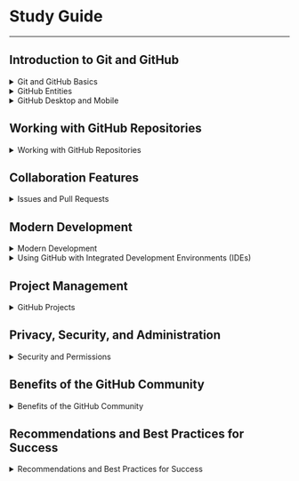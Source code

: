 # Study Guide

---
## Introduction to Git and GitHub

<details>
<summary>Git and GitHub Basics</summary>

# Git and GitHub Basics

## 1. Version Control

**Concept and Importance**
- **Version Control**: A system that tracks changes to files over time. It allows multiple people to collaborate on a project, keep track of every modification, and revert to previous versions if necessary.
- **Importance**:
    - **Tracking Changes**: Every change made to a project is recorded, allowing for detailed histories of modifications.
    - **Collaboration**: Multiple developers can work simultaneously on a project without overwriting each other's work.
    - **Maintenance**: Ensures that any part of the project's history can be revisited and restores previous versions if needed.

## 2. Distributed Version Control

**Definition and Benefits**
- **Distributed Version Control**: A version control system where the complete codebase, including its full history, is mirrored on every developer's computer.
- **Benefits**:
    - **Concurrent Work**: Multiple developers can work on the same project simultaneously without interfering with each other.
    - **Data Safety**: Each developer's local repository serves as a full backup of the project.
    - **Offline Work**: Developers can commit changes offline, and synchronize with the central repository when back online.

## 3. Git

**Basics and Command-Line Usage**
- **Git**: A distributed version control system that allows developers to track changes in source code during software development.
- **Functionality**:
    - **Snapshots**: Git captures snapshots of the project files.
    - **Local and Remote Repositories**: Changes can be made locally and then pushed to a remote repository.
- **Common Git Commands**:
    - `git init`: Initializes a new Git repository.
    - `git clone [url]`: Clones an existing repository.
    - `git status`: Shows the status of changes.
    - `git add [file]`: Stages changes.
    - `git commit -m "[message]"`: Commits changes with a message.
    - `git push`: Pushes changes to a remote repository.
    - `git pull`: Pulls updates from a remote repository.

## 4. GitHub

**Platform and Features**
- **GitHub**: A web-based platform that uses Git for version control. It provides additional features for collaboration, hosting, and project management.
- **Differences from Git**:
    - **Hosting**: GitHub hosts repositories online, making them accessible from anywhere.
    - **Collaboration Tools**: Provides tools for issue tracking, code reviews, and project management.
    - **Integration**: Integrates with various CI/CD tools, project management software, and more.

| **Feature**                      | **Personal Account**                               | **Organization Account**                        | **Enterprise Account**                          |
|----------------------------------|----------------------------------------------------|------------------------------------------------|------------------------------------------------|
| **Description**                  | Individual user accounts                           | Shared accounts for multiple users              | Centralized management for multiple organizations |
| **User Sign-in**                 | Individual user sign-in                            | Users sign in with personal accounts            | Users sign in with personal accounts             |
| **Ownership of Resources**       | Can own repositories, packages, projects           | Can own repositories, packages, projects        | Can manage policies and billing for organizations |
| **Roles and Permissions**        | Managed per repository                             | Tiered roles within the organization            | Enterprise-wide policies and access management    |
| **Primary Uses**                 | Personal projects, individual contributions        | Team collaboration across multiple projects     | Large-scale enterprise management and security    |

| **GitHub Plans**                 | **GitHub Free**                                    | **GitHub Pro**                                  | **GitHub Team**                                  | **GitHub Enterprise**                           |
|----------------------------------|----------------------------------------------------|------------------------------------------------|------------------------------------------------|------------------------------------------------|
| **Target Users**                 | Individuals, small teams                           | Individual developers                           | Organizations, teams                            | Large organizations and enterprises            |
| **Public/Private Repos**         | Unlimited public and private repositories          | Unlimited public and private repositories       | Unlimited public and private repositories       | Unlimited public and private repositories      |
| **Collaborators**                | Unlimited                                          | Unlimited                                       | Unlimited                                       | Unlimited                                      |
| **Support**                      | Community support                                  | Email support                                   | Email support                                   | Enterprise support                             |
| **GitHub Actions**               | 2,000 minutes/month                                | 3,000 minutes/month                             | 3,000 minutes/month                             | 50,000 minutes/month                           |
| **Packages Storage**             | 500 MB                                             | 2 GB                                            | 2 GB                                            | 50 GB                                           |
| **Codespaces Core Hours**        | 120 hours/month                                    | 180 hours/month                                 | Optional, with additional cost                  | 50,000 minutes/month                           |
| **Codespaces Storage**           | 15 GB/month                                        | 20 GB/month                                     | Optional, with additional cost                  | 50 GB                                           |
| **Advanced Repository Features** | Basic                                              | Advanced tools and insights                     | Advanced tools and insights                     | Additional security and compliance controls    |
| **Security and Compliance**      | Two-factor authentication enforcement              | Required pull request reviewers, protected branches, etc. | All features of GitHub Pro plus team-specific features like draft pull requests | Advanced security with SAML single sign-on, SCIM, and more |
| **Deployment Protection**        | Public repositories only                           | Advanced controls for private repositories      | Advanced controls for private repositories      | Enhanced deployment protection rules            |
| **Enterprise Management**        | Not available                                      | Not available                                   | Not available                                   | Centralized policy and billing management, Enterprise Managed Users  |
| **Uptime SLA**                   | Not available                                      | Not available                                   | Not available                                   | 99.9% monthly uptime SLA                       |
| **Advanced Security**            | Not available                                      | Not available                                   | Not available                                   | Optional to purchase                           |
| **Hosting Options**              | Cloud                                              | Cloud                                           | Cloud                                           | Cloud and Self-hosted (GitHub Enterprise Server) |
s

## 5. GitHub Repository

**Structure and Components**
- **Repository**: A storage space where your project's files and history are kept.
- **Components**:
    - **README**: A markdown file that provides an overview of the project.
    - **LICENSE**: Specifies the legal terms under which the project can be used.
    - **CONTRIBUTING**: Guidelines for contributing to the project.

## 6. Commits

**Concept and Role**
- **Commits**: Snapshots of your project at specific points in time. Each commit represents a set of changes.
- **Role in Version History**:
    - **Tracking Changes**: Commits allow you to track changes over time.
    - **Rollback**: Enables reverting to previous states of the project.
    - **Collaboration**: Helps in understanding who made specific changes and why.

## 7. Branching

**Definition and Usage**
- **Branching**: Creating a separate line of development within your repository.
- **Usage**:
    - **Isolated Development**: Work on new features or bug fixes without affecting the main codebase.
    - **Collaboration**: Different team members can work on different branches simultaneously.

## 8. Remotes

**Explanation and Management**
- **Remotes**: Versions of your repository that are hosted on the internet or network.
- **Management**:
    - **Fetching**: Pull changes from a remote repository to your local machine.
    - **Pushing**: Send your commits to the remote repository.
    - **Common Commands**:
        - `git remote add [name] [url]`: Adds a new remote repository.
        - `git fetch [remote]`: Fetches updates from the remote without merging.
        - `git push [remote] [branch]`: Pushes changes to a remote branch.

## 9. Gists

**Definition and Usage**
- **Gists**: A way to share code snippets, notes, and other text online.
  - **Features**:
      - **Public/Private Gists**: Share code publicly or keep it private.
      - **Embedding**: Embed Gists in websites or blogs.
      - **Revision History**: Track changes made to Gists over time.

## 10. Wikis

**Collaborative Documentation**
- **Wikis**: Pages within a repository where you can document your project.
    - **Usage**:
        - **Documentation**: Write guides, tutorials, and project documentation.
        - **Collaboration**: Allow team members to contribute and edit the wiki.
---

</details>

<details>
<summary>GitHub Entities</summary>

# GitHub Entities

## 1. Accounts

**Types and Products**
- **Personal Accounts**: Individual accounts for personal projects and contributions. Free and paid plans available with different features.
- **Organization Accounts**: Used by teams to manage multiple projects and repositories. Provides collaborative tools and administrative features.
- **Enterprise Accounts**: Designed for large businesses requiring advanced security, compliance, and deployment options. Offers extensive administrative and user management capabilities.

## 2. GitHub Markdown

**Basic Syntax and Usage**
- **Markdown**: A lightweight markup language with plain text formatting syntax. Commonly used for writing README files, documentation, and comments on GitHub.
- **Basic Syntax**:
    - **Headings**: `# Heading 1`, `## Heading 2`, `### Heading 3`
    - **Bold**: `**bold text**` or `__bold text__`
    - **Italic**: `*italic text*` or `_italic text_`
    - **Lists**:
        - Unordered: `* item 1`, `- item 2`
        - Ordered: `1. item 1`, `2. item 2`
    - **Links**: `[link text](url)`
    - **Images**: `![alt text](url)`
    - **Code**: Inline code with `` `code` `` and code blocks with triple backticks ``` or indentation.
---
</details>

<details>
<summary>GitHub Desktop and Mobile</summary>

# GitHub Desktop and Mobile

## Desktop Application

**GitHub Desktop**: A graphical interface for using Git and GitHub on your desktop. It simplifies common Git operations such as committing, branching, and merging.
- **Features**:
    - **Commit Changes**: Easily stage and commit changes with a visual interface.
    - **Branch Management**: Create, switch, and merge branches with ease.
    - **Repository Cloning**: Clone repositories with a simple interface.
    - **Conflict Resolution**: Visual tools to resolve merge conflicts.
- **Differences from GitHub.com**: While GitHub Desktop focuses on local repository management and user-friendly Git operations, GitHub.com provides broader project management and collaboration tools.

## Mobile Application

**GitHub Mobile**: An app that allows you to manage your projects on the go.
- **Features**:
    - **Notifications**: Manage and respond to notifications directly from the app.
    - **Code Review**: Review and merge pull requests.
    - **Issues Management**: View, create, and comment on issues.
    - **Repository Browsing**: Explore and navigate your repositories.
---

</details>

## Working with GitHub Repositories

<details>
<summary>Working with GitHub Repositories</summary>

## Repository Management

### 1. Creating Repositories

**Steps to Create a New Repository**
- **GitHub.com**:
    1. **Navigate to GitHub**: Go to [GitHub](https://github.com) and log in.
    2. **Create New Repository**:
        - Click on the "+" icon in the top right corner.
        - Select "New repository."
    3. **Repository Details**:
        - **Name**: Enter a unique name for your repository.
        - **Description**: (Optional) Add a description of the repository.
        - **Visibility**: Choose between public or private.
        - **Initialize**:
            - Optionally add a README, .gitignore, and a license file.
    4. **Create**: Click "Create repository."

**Repository Templates**
- **Templates**: Allow you to set up new repositories with pre-defined structure and files.
    - **Create from Template**:
        - Go to the template repository.
        - Click "Use this template."
        - Follow the same steps as creating a new repository.

**Repository Visibility**
- **Public**: Anyone can see this repository. You choose who can commit.
- **Private**: You choose who can see and commit to this repository.

### 2. Cloning and Branching

**Cloning a Repository**
- **Clone via HTTPS or SSH**:
    - **HTTPS**:
        1. Navigate to the repository page.
        2. Click the "Code" button.
        3. Copy the URL under "HTTPS."
        4. Run `git clone [URL]` in your terminal.
    - **SSH**:
        1. Set up SSH keys on your GitHub account.
        2. Copy the SSH URL.
        3. Run `git clone [URL]` in your terminal.

**Creating New Branches**
- **Branching**: Allows you to diverge from the main codebase to work on different features or fixes independently.
    - **Create a Branch**:
        1. Navigate to your repository on GitHub.
        2. Click on the branch dropdown, type a new branch name, and press "Enter."
    - **Command Line**:
        - `git branch [branch-name]`: Creates a new branch.
        - `git checkout [branch-name]`: Switches to the new branch.
        - `git checkout -b [branch-name]`: Creates and switches to a new branch in one command.

### 3. README and Other Files

**Components of a Good README**
- **README.md**: The main file that describes your project.
    - **Sections to Include**:
        - **Project Title**: Name of the project.
        - **Description**: Brief description of what the project does.
        - **Installation**: Instructions on how to install and set up the project.
        - **Usage**: How to use the project, including examples.
        - **Contributing**: Guidelines for contributing to the project.
        - **License**: Information about the project's license.

**Recommended Repository Files**
- **LICENSE**: Specifies the legal terms under which the project can be used.
- **CONTRIBUTING.md**: Guidelines for contributing to the project.
- **CODE_OF_CONDUCT.md**: Code of conduct for contributors.
- **.gitignore**: Specifies files and directories that should be ignored by Git.
- **CHANGELOG.md**: A file to document changes and updates made to the project.

</details>

## Collaboration Features

<details>
<summary>Issues and Pull Requests</summary>

## 1. Issues and Pull Requests

### Issues

**Tracking Tasks, Enhancements, and Bugs**
- **Issues**: GitHub's built-in system for tracking tasks, enhancements, and bugs.
    - **Creating an Issue**:
        1. Navigate to the repository.
        2. Click on the "Issues" tab.
        3. Click "New issue."
        4. Provide a title and description for the issue.
        5. Optionally, assign labels, assignees, and projects to categorize and prioritize the issue.
        6. Click "Submit new issue."
    - **Managing Issues**:
        - **Labels**: Use labels to categorize issues (e.g., bug, enhancement, documentation).
        - **Milestones**: Group issues into milestones to track progress toward larger goals.
        - **Assignees**: Assign issues to team members responsible for addressing them.
    - **Issue Templates**: Customize issue templates to ensure consistency and gather necessary information for different types of issues.

### Pull Requests

**Creating and Managing Pull Requests**
- **Pull Requests (PRs)**: Propose changes to the codebase, review and discuss those changes, and merge them into the main branch.
    - **Creating a Pull Request**:
        1. Navigate to the repository and ensure your branch is up-to-date.
        2. Click on the "Pull requests" tab.
        3. Click "New pull request."
        4. Compare changes across branches and select the base and compare branches.
        5. Provide a title and description for the pull request.
        6. Click "Create pull request."
    - **Managing Pull Requests**:
        - **Reviewers**: Request specific team members to review the pull request.
        - **Comments**: Leave comments on the pull request to discuss changes.
        - **Code Review**: Use inline comments to review code changes line by line.
        - **Status Checks**: Ensure all checks (e.g., CI tests) pass before merging.
        - **Merging**: Once approved, merge the pull request into the base branch.
    - **Types of Merges**:
        - **Merge Commit**: Combines all commits from the feature branch into the base branch.
        - **Squash and Merge**: Combines all commits into a single commit before merging.
        - **Rebase and Merge**: Re-applies commits from the feature branch onto the base branch.


</details>

## Modern Development
<details>
<summary>Modern Development</summary>

## 1. Development Workflows

### GitHub Flow

**Workflow for Collaboration**
- **GitHub Flow**: A lightweight, branch-based workflow that supports continuous delivery.
    - **Key Steps**:
        1. **Create a Branch**: Start by creating a new branch for your work.
        2. **Add Commits and Deploy**: Make changes, commit them to your branch, and deploy to verify its stability in the production environment.
        3. **Open a Pull Request**: Propose your changes by opening a pull request.
        4. **Discuss and Review**: Engage with reviewers, address feedback, and make additional commits.
        5. **Merge**: Once approved, merge the pull request into the main branch.
        6. **Delete Branch**: After merging, delete the feature branch.

### Continuous Integration/Continuous Deployment (CI/CD)

**Automating Workflows with GitHub Actions**
- **CI/CD**: Practices that involve automatically testing and deploying code to ensure high quality and rapid delivery.
    - **GitHub Actions**: Automates workflows directly within GitHub repositories.
        - **Workflows**: Define automated processes using YAML files in the `.github/workflows` directory.
        - **Triggers**: Specify events that trigger workflows (e.g., push, pull request, schedule).
        - **Jobs**: Define a sequence of steps to be executed (e.g., build, test, deploy).
        - **Actions**: Reusable units of code that can be used to set up workflows.
        - **Example Workflow**:
          ```yaml
          name: CI
    
          on: [push, pull_request]
    
          jobs:
            build:
              runs-on: ubuntu-latest
    
              steps:
              - uses: actions/checkout@v2
              - name: Set up Node.js
                uses: actions/setup-node@v2
                with:
                  node-version: '14'
              - run: npm install
              - run: npm test
          ```
</details>

<details>
<summary>Using GitHub with Integrated Development Environments (IDEs)</summary>

# Using GitHub with Integrated Development Environments (IDEs)

## 1. GitHub Integration

### Visual Studio Code (VS Code)

**Setting Up GitHub Integration**
- **VS Code**: A popular open-source code editor with built-in Git support and GitHub integration.
    - **Steps to Integrate GitHub**:
        1. **Install VS Code**: Download and install [Visual Studio Code](https://code.visualstudio.com/).
        2. **Install Git**: Ensure Git is installed on your machine. [Download Git](https://git-scm.com/).
        3. **Install GitHub Extension**:
            - Open VS Code.
            - Go to the Extensions view by clicking the Extensions icon in the Activity Bar on the side of the window.
            - Search for "GitHub" and install the GitHub Pull Requests and Issues extension.
        4. **Sign In to GitHub**:
            - Open the Command Palette (`Ctrl+Shift+P` or `Cmd+Shift+P` on Mac).
            - Type "GitHub: Sign In" and follow the prompts to authenticate with your GitHub account.
        5. **Clone Repository**:
            - Open the Command Palette.
            - Type "Git: Clone" and enter the URL of the GitHub repository you want to clone.
            - Select a local directory to clone the repository into.

**Using Git and GitHub Features in VS Code**
- **Source Control View**:
    - **Viewing Changes**: View changes made to files in the Source Control view.
    - **Staging Changes**: Stage changes by clicking the "+" icon next to the file.
    - **Committing Changes**: Enter a commit message and click the checkmark icon to commit changes.
    - **Pushing Changes**: Push committed changes to GitHub by clicking the "..." icon and selecting "Push."
    - **Pulling Changes**: Pull updates from the remote repository by clicking the "..." icon and selecting "Pull."
- **Working with Branches**:
    - **Creating a Branch**: Open the Command Palette, type "Git: Create Branch," and enter a branch name.
    - **Switching Branches**: Open the Command Palette, type "Git: Checkout to," and select the branch.
    - **Merging Branches**: Open the Command Palette, type "Git: Merge Branch," and select the branch to merge into the current branch.
- **Pull Requests and Issues**:
    - **Creating Pull Requests**: Use the GitHub Pull Requests and Issues extension to create and manage pull requests directly from VS Code.
    - **Reviewing Pull Requests**: View and comment on pull requests in the GitHub Pull Requests view.
    - **Managing Issues**: Create, view, and comment on issues directly from VS Code.

### Other Popular IDEs

**JetBrains IntelliJ IDEA**

**Setting Up GitHub Integration**
- **IntelliJ IDEA**: A powerful IDE for Java and other languages with built-in Git and GitHub integration.
    - **Steps to Integrate GitHub**:
        1. **Install IntelliJ IDEA**: Download and install [IntelliJ IDEA](https://www.jetbrains.com/idea/).
        2. **Set Up Git**: Ensure Git is installed on your machine.
        3. **Configure GitHub Account**:
            - Go to `File` > `Settings` > `Version Control` > `GitHub`.
            - Click the `+` icon to add your GitHub account.
            - Authenticate with your GitHub credentials.
        4. **Clone Repository**:
            - Go to `File` > `New` > `Project from Version Control` > `Git`.
            - Enter the URL of the GitHub repository and select a local directory to clone into.

**Using Git and GitHub Features in IntelliJ IDEA**
- **Version Control Tool Window**:
    - **Viewing Changes**: View changes in the Local Changes tab.
    - **Staging and Committing Changes**: Stage and commit changes from the Version Control tool window.
    - **Pushing and Pulling Changes**: Use the toolbar buttons to push and pull changes.
- **Branch Operations**:
    - **Creating and Switching Branches**: Use the Git Branches popup (accessible from the bottom right corner) to create and switch branches.
    - **Merging Branches**: Use the Git Branches popup to merge branches.
- **Pull Requests**:
    - **Creating Pull Requests**: Go to `VCS` > `Git` > `Create Pull Request`.
    - **Reviewing Pull Requests**: Use the GitHub tool window to view and manage pull requests.

**Other IDEs**
- **Eclipse**: Use the EGit plugin for Git and GitHub integration.
- **Atom**: Use the GitHub package for integrating GitHub features.

By integrating GitHub with your IDE, you can streamline your workflow, easily manage source control, and collaborate more effectively with your team.

</details>

## Project Management
<details>
<summary>GitHub Projects</summary>


## 1. GitHub Projects

**Boards, Issues, and Notes**
- **GitHub Projects**: A flexible tool for planning and tracking work on GitHub.
    - **Creating a Project Board**:
        1. Navigate to your repository or organization.
        2. Click on the "Projects" tab.
        3. Click "New project."
        4. Name your project and choose a template (e.g., Basic Kanban).
        5. Click "Create project."
    - **Project Board Structure**:
        - **Columns**: Organize tasks into columns (e.g., To Do, In Progress, Done).
        - **Cards**: Represent tasks, issues, or notes.
            - **Issues**: Link existing issues to cards or create new issues directly from the board.
            - **Notes**: Add notes as reminders or to-dos that are not issues.

**Managing Project Boards**
- **Adding and Moving Cards**:
    - **Add Cards**: Click "Add cards" to link issues or create notes.
    - **Move Cards**: Drag and drop cards between columns to reflect the progress.
- **Automation**: Use automation to move cards based on certain triggers (e.g., when an issue is closed).
    - **Automation Rules**: Set up rules to automate actions (e.g., move to "Done" when an issue is closed).
- **Filtering and Searching**: Filter cards by labels, assignees, or other criteria.

## 2. Milestones

**Tracking Progress Toward Goals**
- **Milestones**: Group issues and pull requests to track progress toward specific goals or releases.
    - **Creating a Milestone**:
        1. Navigate to the repository.
        2. Click on the "Issues" tab.
        3. Click "Milestones."
        4. Click "New milestone."
        5. Name the milestone and optionally add a description and due date.
        6. Click "Create milestone."
    - **Assigning Issues and Pull Requests to Milestones**:
        - Open an issue or pull request.
        - In the right sidebar, select the milestone from the "Milestone" dropdown.
    - **Tracking Milestone Progress**: View the milestone to see a progress bar indicating the completion percentage based on the number of issues and pull requests closed.

## 3. Labels and Filters

**Organizing and Prioritizing Work**
- **Labels**: Tags that categorize issues and pull requests.
    - **Common Labels**: bug, enhancement, documentation, question, help wanted, good first issue.
    - **Creating and Managing Labels**:
        1. Navigate to the repository.
        2. Click on the "Issues" tab.
        3. Click "Labels."
        4. Click "New label" to create a label or edit existing ones.
    - **Applying Labels**: Assign labels to issues and pull requests from the right sidebar.
- **Filters**: Search and filter issues and pull requests to find and organize work.
    - **Filtering by Labels**: Click on a label to see all issues and pull requests with that label.
    - **Advanced Filters**: Use search queries to filter by assignee, milestone, status, etc.
        - **Examples**:
            - `is:open` to filter open issues/pull requests.
            - `is:closed` to filter closed issues/pull requests.
            - `label:bug` to filter issues/pull requests labeled as bugs.

## 4. GitHub Actions for Project Management

**Automating Project Tasks**
- **GitHub Actions**: Automate workflows for managing projects and tracking progress.
    - **Automating Issue Management**:
        - **Automatically Label Issues**: Use actions to label issues based on content or other criteria.
        - **Close Stale Issues**: Automatically close issues that have been inactive for a certain period.
    - **Example Workflow**:
      ```yaml
      name: Labeler
  
      on:
        issues:
          types: [opened]
  
      jobs:
        label:
          runs-on: ubuntu-latest
  
          steps:
          - name: Label new issues
            uses: actions/labeler@v2
            with:
              repo-token: ${{ secrets.GITHUB_TOKEN }}
              configuration-path: .github/labeler.yml
      ```
- **Custom Workflows**: Create custom workflows to automate repetitive tasks and improve project management efficiency.

By using GitHub's project management features, you can effectively organize, track, and manage your development tasks, ensuring better collaboration and productivity within your team.

</details>

## Privacy, Security, and Administration

<details>
<summary>Security and Permissions</summary>


## 1. Security Best Practices

### Account Security

**Protecting Your GitHub Account**
- **Strong Password**: Use a strong, unique password for your GitHub account.
- **Two-Factor Authentication (2FA)**: Enable 2FA to add an extra layer of security.

### Repository Security

**Securing Your Repositories**
- **Private Repositories**: Use private repositories for sensitive code.
- **Code Scanning**: Enable code scanning to identify and remediate security vulnerabilities.
- **Dependency Management**: Regularly update dependencies to patch security vulnerabilities.
- **Secrets Management**: Use GitHub Secrets to securely store and access sensitive information.
- **Security Advisories**: Monitor security advisories for vulnerabilities in your dependencies.
- **Branch Protection**: Protect important branches from force pushes and deletions.
- **Code Review**: Require code reviews before merging changes to ensure quality and security.

## 2. Permissions and Access Control

### Repository Permissions

**Managing Access to Repositories**
- **Collaborators**: Add collaborators to repositories to grant them read or write access.
- **Teams**: Create teams to manage access permissions for multiple users.
- **Branch Protection Rules**: Define rules to restrict who can push to specific branches.
- **Code Owners**: Specify code owners who are automatically requested for review on changes to specific files or directories.
- **Forking**: Control whether users can fork your repository and submit pull requests.
- **Organization Permissions**: Set permissions at the organization level to manage access across multiple repositories.

### Deployment Permissions

**Deployments and Environments**
- **Environments**: Define deployment environments and permissions to control who can deploy to each environment.
- **Deployment Status Checks**: Require status checks to pass before deploying changes to production.
- **Environment Protection Rules**: Define rules to restrict who can deploy to specific environments.
- **Deployment Approvals**: Require manual approvals before deploying changes to production.
- **OpenId Connect**: Use OpenID Connect to authenticate and authorize deployments.
  - **Example Workflow**:
    ```yaml
    name: Deploy to Production

    on:
      push:
        branches:
          - main

    jobs:
      deploy:
        runs-on: ubuntu-latest

        steps:
        - name: Checkout code
          uses: actions/checkout@v2

        - name: Deploy to production
          run: |
            echo "Deploying to production..."
    ```
    
By following security best practices and managing permissions effectively, you can protect your code, data, and infrastructure on GitHub.

</details>

## Benefits of the GitHub Community

<details>
<summary>Benefits of the GitHub Community</summary>


## 1. Collaboration and Networking

**Connecting with Developers Worldwide**
- **Open Source Projects**: Contribute to open-source projects and collaborate with developers globally.
- **Networking Opportunities**: Engage with like-minded developers, share knowledge, and build relationships.
- **Learning and Growth**: Learn from others, receive feedback on your projects, and improve your skills.
- **Community Support**: Get help, advice, and support from the GitHub community.
    - **GitHub Discussions**: Participate in discussions, ask questions, and share insights.
    - **GitHub Community Profiles**: Showcase your projects, contributions, and skills.
    - **GitHub Events**: Attend virtual or in-person events, workshops, and hackathons.
    - **GitHub Sponsors**: Support developers financially and receive sponsorships for your work.
        - **Benefits of Sponsoring**:
            - **Recognition**: Showcase your support on the sponsor's profile.
            - **Exclusive Content**: Access to sponsor-only content and updates.
            - **Community Engagement**: Engage with the developer and provide feedback.
    - **GitHub Stars**: Recognize and highlight outstanding developers and projects.
        - **Benefits of Being a Star**:
            - **Visibility**: Showcase your work to a wider audience.
            - **Community Recognition**: Receive recognition for your contributions.
            - **Networking**: Connect with other Stars and GitHub community members.
    - **GitHub Education**: Access resources, tools, and programs for students and educators.
        - **Benefits of GitHub Education**:
            - **Free Tools**: Access GitHub Pro, GitHub Classroom, and other tools for free.
            - **Learning Resources**: Learn Git, GitHub, and other technologies through tutorials and courses.
            - **Student Developer Pack**: Get access to various developer tools and services.
        - **GitHub Campus Experts**: Become a GitHub Campus Expert and help your community learn and grow.
            - **Benefits of Being a Campus Expert**:
                - **Leadership**: Lead workshops, events, and initiatives at your campus.
                - **Community Building**: Build a community of developers and learners.
                - **Professional Development**: Enhance your skills and network with industry professionals.
    - **GitHub Actions Hackathon**: Participate in hackathons and showcase your projects.
        - **Benefits of Hackathons**:
            - **Creativity**: Explore new ideas and technologies.
            - **Collaboration**: Work with a team to build innovative solutions.
            - **Learning**: Gain hands-on experience and learn from mentors.
- **GitHub Marketplace**: Discover and use tools, integrations, and services to enhance your projects.
    - **Benefits of Marketplace**:
        - **Productivity**: Find tools to streamline your workflow and boost productivity.
        - **Quality**: Access high-quality integrations and services vetted by GitHub.
        - **Customization**: Customize your development environment with a wide range of tools.

</details>

## Recommendations and Best Practices for Success

<details>
<summary>Recommendations and Best Practices for Success</summary>


### 1. Hands-On Practice
- **Regular Practice**: Work on projects, contribute to open-source, and collaborate with others.
- **Experimentation**: Try out different features, workflows, and tools to deepen your understanding.
- **Learning by Doing**: Apply concepts learned in tutorials and guides to real-world scenarios.
- **Feedback and Review**: Seek feedback on your projects and code to improve continuously.
- **Pair Programming**: Pair up with other developers to learn new techniques and approaches.
- **Code Reviews**: Participate in code reviews to understand best practices and coding standards.
- **Documentation**: Document your projects, workflows, and processes for future reference.

### 2. Utilize Learning Resources
- **Official Documentation**: Refer to the official GitHub documentation for detailed information and guides.
- **Tutorials and Courses**: Explore online tutorials, courses, and resources to enhance your skills.
    - **GitHub Learning Lab**: Take interactive courses on Git, GitHub, and other topics.
    - **GitHub Guides**: Access guides on various GitHub features, workflows, and best practices.
    - **GitHub YouTube Channel**: Watch videos, tutorials, and webinars on GitHub-related topics.
    - **GitHub Blog**: Stay updated on the latest GitHub announcements, features, and events.
    - **GitHub Community Forum**: Engage with the GitHub community, ask questions, and share insights.
    - **Microsoft Learn**: Explore learning paths and modules on Git, GitHub, and related technologies.
    - **LinkedIn Learning**: Access courses on Git, GitHub, and software development best practices.

### 3. Participate in Discussions
- **GitHub Discussions**: Join discussions, ask questions, and share your knowledge with the community.
- **Contribute to Open Source**: Collaborate on open-source projects, report issues, and submit pull requests.
- **GitHub Issues**: Report bugs, suggest enhancements, and engage with project maintainers.
- **Code Reviews**: Review code, provide feedback, and learn from others' code reviews.

</details>

